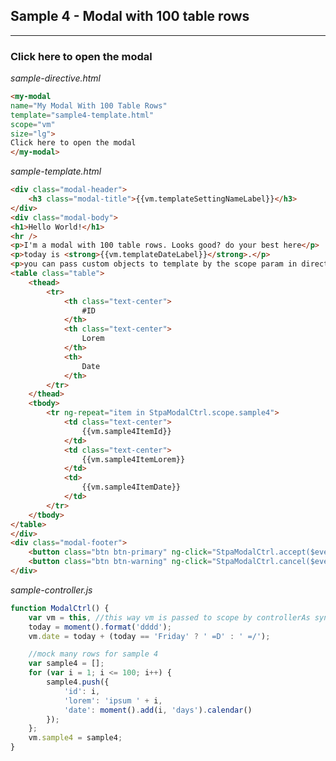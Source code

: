 ## Sample 4 - Modal with 100 table rows
----------------------------------------

<h3>
    <my-modal
    name="My Modal With 100 Table Rows"
    template="sample4-template.html"
    scope="vm"
    size="lg">                     
    Click here to open the modal
    </my-modal>
</h3>

*sample-directive.html*
```html
<my-modal
name="My Modal With 100 Table Rows"
template="sample4-template.html"
scope="vm"
size="lg">                     
Click here to open the modal
</my-modal>
```

*sample-template.html*
```html
<div class="modal-header">
    <h3 class="modal-title">{{vm.templateSettingNameLabel}}</h3>
</div>
<div class="modal-body">
<h1>Hello World!</h1>
<hr />
<p>I'm a modal with 100 table rows. Looks good? do your best here</p>
<p>today is <strong>{{vm.templateDateLabel}}</strong>.</p>
<p>you can pass custom objects to template by the scope param in directive</p>
<table class="table">
    <thead>
        <tr>
            <th class="text-center">
                #ID
            </th>
            <th class="text-center">
                Lorem
            </th>
            <th>
                Date
            </th>
        </tr>        
    </thead>
    <tbody>
        <tr ng-repeat="item in StpaModalCtrl.scope.sample4">
            <td class="text-center">
                {{vm.sample4ItemId}}
            </td>
            <td class="text-center">
                {{vm.sample4ItemLorem}}
            </td>
            <td>
                {{vm.sample4ItemDate}}
            </td>
        </tr>
    </tbody>
</table>
</div>
<div class="modal-footer">
    <button class="btn btn-primary" ng-click="StpaModalCtrl.accept($event)">OK</button>
    <button class="btn btn-warning" ng-click="StpaModalCtrl.cancel($event)">Cancel</button>
</div>
```


*sample-controller.js*
```js
function ModalCtrl() {
    var vm = this, //this way vm is passed to scope by controllerAs syntax with no using of $scope
    today = moment().format('dddd');
    vm.date = today + (today == 'Friday' ? ' =D' : ' =/');

    //mock many rows for sample 4
    var sample4 = [];
    for (var i = 1; i <= 100; i++) {
        sample4.push({
            'id': i,
            'lorem': 'ipsum ' + i,
            'date': moment().add(i, 'days').calendar()
        });
    };
    vm.sample4 = sample4;
}
```
